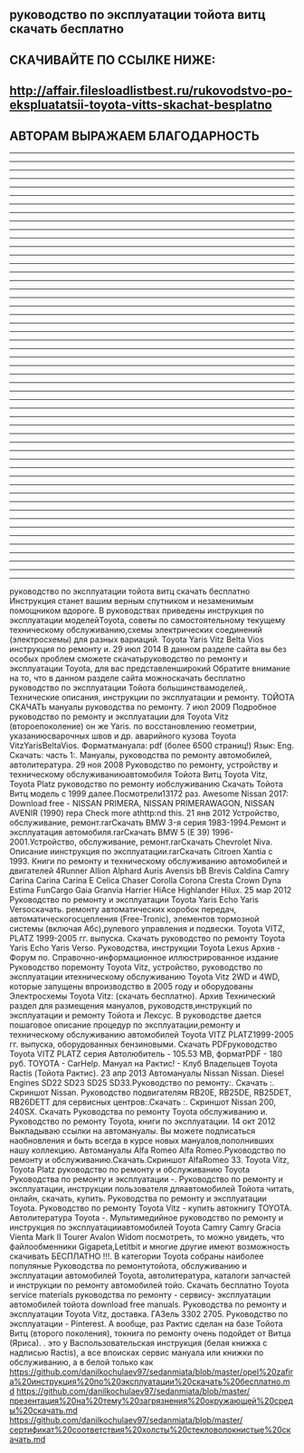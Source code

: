 руководство по эксплуатации тойота витц скачать бесплатно
--------------------------------------------------
СКАЧИВАЙТЕ ПО ССЫЛКЕ НИЖЕ:
--------------------------------------------------
http://affair.filesloadlistbest.ru/rukovodstvo-po-ekspluatatsii-toyota-vitts-skachat-besplatno
--------------------------------------------------
АВТОРАМ ВЫРАЖАЕМ БЛАГОДАРНОСТЬ
--------------------------------------------------
--------------------------------------------------
--------------------------------------------------
--------------------------------------------------
--------------------------------------------------
--------------------------------------------------
--------------------------------------------------
--------------------------------------------------
--------------------------------------------------
--------------------------------------------------
--------------------------------------------------
--------------------------------------------------
--------------------------------------------------
--------------------------------------------------
--------------------------------------------------
--------------------------------------------------
--------------------------------------------------
--------------------------------------------------
--------------------------------------------------
--------------------------------------------------
--------------------------------------------------
--------------------------------------------------
--------------------------------------------------
--------------------------------------------------
--------------------------------------------------
--------------------------------------------------
--------------------------------------------------
--------------------------------------------------
--------------------------------------------------
--------------------------------------------------
--------------------------------------------------
--------------------------------------------------
--------------------------------------------------
--------------------------------------------------
--------------------------------------------------
--------------------------------------------------
--------------------------------------------------
--------------------------------------------------
--------------------------------------------------
--------------------------------------------------
--------------------------------------------------
--------------------------------------------------
--------------------------------------------------
--------------------------------------------------
--------------------------------------------------
--------------------------------------------------
--------------------------------------------------
--------------------------------------------------
--------------------------------------------------
--------------------------------------------------
--------------------------------------------------
--------------------------------------------------
руководство по эксплуатации тойота витц скачать бесплатно Инструкция станет вашим верным спутником и незаменимым помощником вдороге. В руководствах приведены инструкция по эксплуатации моделейToyota, советы по самостоятельному текущему техническому обслуживанию,схемы электрических соединений (электросхемы) для разных вариаций. Toyota Yaris Vitz Belta Vios инструкция по ремонту и. 29 июл 2014  В данном разделе сайта вы без особых проблем сможете скачатьруководство по ремонту и эксплуатации Toyota, для вас представленширокий  Обратите внимание на то, что в данном разделе сайта можноскачать бесплатно руководство по эксплуатации Тойота большинствамоделей,. Технические описания, инструкции по эксплуатации и ремонту. ТОЙОТА СКАЧАТЬ мануалы руководства по ремонту. 7 июл 2009  Подробное руководство по ремонту и эксплуатации для Toyota Vitz (второепоколение) он же Yaris.  по восстановлению геометрии, указаниюсварочных швов и др. аварийного кузова Toyota VitzYarisBeltaVios. Форматмануала: pdf (более 6500 страниц!) Язык: Eng. Скачать: часть 1:. Мануалы, руководства по ремонту автомобилей, автолитература. 29 ноя 2008  Руководство по ремонту, устройству и техническому обслуживаниюавтомобиля Тойота Витц Toyota Vitz, Toyota Platz руководство по ремонту иобслуживанию Скачать Тойота Витц модель с 1999 далее.Посмотрели13172 раз. Awesome Nissan 2017: Download free - NISSAN PRIMERA, NISSAN PRIMERAWAGON, NISSAN AVENIR (1990) repa  Check more athttp:nd this. 21 янв 2012  Устройство, обслуживание, ремонт.rarСкачать BMW 3-я серия 1983-1994.Ремонт и эксплуатация автомобиля.rarСкачать BMW 5 (E 39) 1996-2001.Устройство, обслуживание, ремонт.rarСкачать Chevrolet Niva. Описание иинструкция по эксплуатации.rarСкачать Citroen Xantia c 1993. Книги по ремонту и техническому обслуживанию автомобилей и двигателей 4Runner  Allion  Alphard  Auris  Avensis  bB  Brevis  Caldina  Camry Carina  Carina  Carina E  Celica  Chaser  Corolla  Corona  Cresta  Crown Dyna  Estima  FunCargo  Gaia  Granvia  Harrier  HiAce  Highlander  Hilux. 25 мар 2012  Руководство по ремонту и эксплуатации Toyota Yaris Echo Yaris Versoскачать.  ремонту автоматических коробок передач, автоматическогосцепления (Free-Tronic), элементов тормозной системы (включая Абс),рулевого управления и подвески.  Toyota VITZ, PLATZ 1999-2005 гг. выпуска.
Скачать руководство по ремонту Toyota Yaris Echo Yaris Verso. Руководства, инструкции Toyota  Lexus Архив - Форум по. Справочно-информационное иллюстрированное издание Руководство поремонту Toyota Vitz, устройство, руководство по эксплуатации итехническому обслуживанию Toyota Vitz 2WD и 4WD, которые запущены впроизводство в 2005 году и оборудованы  Электросхемы Toyota Vitz: (скачать бесплатно). Архив Технический раздел для размещения мануалов, руководств,инструкций по эксплуатации и ремонту Тойота и Лексус. В руководстве дается пошаговое описание процедур по эксплуатации,ремонту и техническому обслуживанию автомобилей Toyota VITZ  PLATZ1999-2005 гг. выпуска, оборудованных бензиновыми.  Скачать PDFруководство Toyota VITZ  PLATZ серия Автолюбитель - 105.53 MB, форматPDF - 180 руб. TOYOTA - CarHelp. Мануал на Рактис! - Клуб Владельцев Toyota Ractis (Тойота Рактис). 23 апр 2013  Автомануалы Nissan Nissan. Diesel Engines SD22 SD23 SD25 SD33.Руководство по ремонту:. Скачать :. Cкриншот Nissan. Руководство подвигателям RB20E, RB25DE, RB25DET, RB26DETT для сервисных центров:.Скачать :. Cкриншот Nissan 200, 240SX. Скачать Руководства по ремонту Toyota обслуживанию и. Руководство по ремонту Toyota, книги по эксплуатации. 14 окт 2012  Выкладываю ссылки на автомануалы. Вы можете подписаться наобновления  и быть всегда в курсе новых мануалов,пополнивших нашу коллекцию. Автомануалы Alfa Romeo Alfa Romeo.Руководство по ремонту и обслуживанию.Скачать.Cкриншот AlfaRomeo 33. Toyota Vitz, Toyota Platz руководство по ремонту и обслуживанию
Toyota Руководства по ремонту и эксплуатации -. Руководство по ремонту и эксплуатации, инструкции пользователя дляавтомобилей Тойота читать, онлайн, скачать, купить. Руководства по ремонту и эксплуатации Toyota. Руководство по ремонту Toyota Vitz - купить автокнигу TOYOTA. Автолитература Toyota -. Мультимедийное руководство по ремонту и инструкция по эксплуатацииавтомобилей Toyota Camry  Camry Gracia  Vienta  Mark II Tourer  Avalon Widom  посмотреть, то можно увидеть, что файлообменники Gigapeta,Letitbit и многие другие имеют возможность скачивать БЕСПЛАТНО !!!. В категории Toyota собраны наиболее популяные Руководства по ремонтутойота, обслуживанию и эксплуатации автомобилей Toyota, автолитература, каталоги запчастей и инструкции по ремонту автомобилей тойо. Скачать бесплатно Toyota service materials руководства по ремонту - сервису- эксплуатации автомобилей тойота download free manuals. Руководства по ремонту и эксплуатации Toyota Vitz, доставка. ГАЗель 3302  2705. Руководство по эксплуатации  - Pinterest. А вообще, раз Рактис сделан на базе Тойота Витц (второго поколения), токнига по ремонту очень подойдет от Витца (Яриса). . это у Васпользовательская инструкция (белая книжка с надписью Ractis), а все впоисках сервис мануала или книжки по обслуживанию, а в белой только как
https://github.com/danilkochulaev97/sedanmiata/blob/master/opel%20zafira%20инструкция%20по%20эксплуатации%20скачать%20бесплатно.md
https://github.com/danilkochulaev97/sedanmiata/blob/master/презентация%20на%20тему%20загрязнения%20окружающей%20среды%20скачать.md
https://github.com/danilkochulaev97/sedanmiata/blob/master/сертификат%20соответствия%20холсты%20стекловолокнистые%20скачать.md